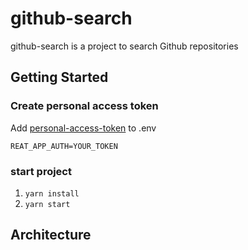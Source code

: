 # github-search
github-search is a project to search Github repositories

## Getting Started
### Create personal access token
Add [personal-access-token](https://docs.github.com/en/authentication/keeping-your-account-and-data-secure/creating-a-personal-access-token) to .env 
```
REAT_APP_AUTH=YOUR_TOKEN
```
### start project
1. `yarn install`
2. `yarn start`

##  Architecture 


